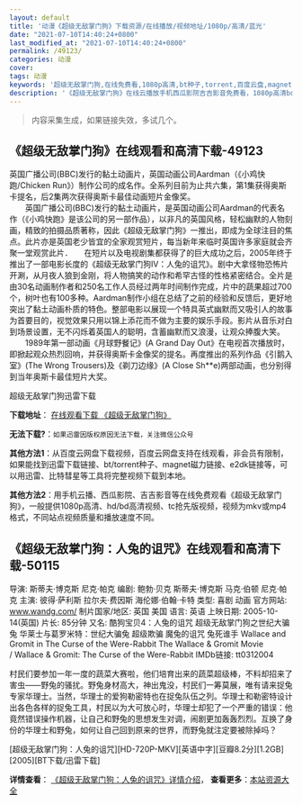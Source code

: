 ```yaml
---
layout: default
title: '动漫《超级无敌掌门狗》下载资源/在线播放/视频地址/1080p/高清/蓝光'
date: "2021-07-10T14:40:24+0800"
last_modified_at: "2021-07-10T14:40:24+0800"
permalink: /49123/
categories: 动漫
cover:
tags: 动漫
keywords: '超级无敌掌门狗,在线免费看,1080p高清,bt种子,torrent,百度云盘,magnet,磁力链,迅雷下载资源'
description: '《超级无敌掌门狗》在线云播放手机西瓜影院吉吉影音免费看，1080p高清bd/hd未删减完整版和tc抢先枪版，mkv/mp4格式，附带bt/torrent种子、magnet/磁力链、百度云盘、网盘资源迅雷下载链接'
---
```


>内容采集生成，如果链接失效，多试几个。


## 《超级无敌掌门狗》在线观看和高清下载-49123

英国广播公司(BBC)发行的黏土动画片，英国动画公司Aardman（《小鸡快跑/Chicken Run》）制作公司的成名作。全系列目前为止共六集，第1集获得奥斯卡提名，后2集两次获得奥斯卡最佳动画短片金像奖。<br />　　英国广播公司(BBC)发行的黏土动画片，是英国动画公司Aardman的代表名作（《小鸡快跑》是该公司的另一部作品），以非凡的英国风格，轻松幽默的人物刻画，精致的拍摄品质著称，因此《超级无敌掌门狗》一推出，即成为全球注目的焦点。此片亦是英国老少皆宜的全家观赏短片，每当新年来临时英国许多家庭就会齐聚一堂观赏此片．　　在短片以及电视剧集都获得了的巨大成功之后，2005年终于推出了一部电影长度的《超级无敌掌门狗IV：人兔的诅咒》。剧中大拿怪物恐怖片开涮，从月夜人狼到金刚，将人物搞笑的动作和希罕古怪的性格紧密结合。全片是由30名动画制作者和250名工作人员经过两年时间制作完成，片中的蔬果超过700个，树叶也有100多种。Aardman制作小组在总结了之前的经验和反馈后，更好地突出了黏土动画朴质的特色。整部电影以展现一个特具英式幽默而又吸引人的故事为首要目的，视觉效果只用以锦上添花而不做为主要的娱乐手段。影片从音乐对白到场景设置，无不闪烁着英国人的聪明，含蓄幽默而又浪漫，让观众捧腹大笑。<br />　　1989年第一部动画《月球野餐记》(A Grand Day Out》在电视首次播放时，即掀起观众热烈回响，并获得奥斯卡金像奖的提名。再度推出的系列作品《引鹅入室》(The Wrong Trousers)及《剃刀边缘》(A Close Sh**e)两部动画，也分别得到当年奥斯卡最佳短片大奖。


超级无敌掌门狗迅雷下载

**下载地址**： [在线观看下载 《超级无敌掌门狗》](https://www.993dy.com//vod-detail-id-4484.html) 


**无法下载?**：`如果迅雷因版权原因无法下载，关注微信公众号 `

**其他方法1**：从百度云网盘下载视频，百度云网盘支持在线观看，非会员有限制，如果能找到迅雷下载链接、bt/torrent种子、magnet磁力链接、e2dk链接等，可以用迅雷、比特彗星等工具将完整视频下载到本地。

**其他方法2**：用手机云播、西瓜影院、吉吉影音等在线免费观看《超级无敌掌门狗》，一般提供1080p高清、hd/bd高清视频、tc抢先版视频，视频为mkv或mp4格式，不同站点视频质量和播放速度不同。


## 《超级无敌掌门狗：人兔的诅咒》在线观看和高清下载-50115

导演: 斯蒂夫·博克斯 尼克·帕克 编剧: 鲍勃·贝克 斯蒂夫·博克斯 马克·伯顿 尼克·帕克 主演: 彼得·萨利斯 拉尔夫·费因斯 海伦娜·伯翰·卡特 类型: 喜剧 动画 官方网站: www.wandg.com/ 制片国家/地区: 英国 美国 语言: 英语 上映日期: 2005-10-14(英国) 片长: 85分钟 又名: 酷狗宝贝4：人兔的诅咒 超级无敌掌门狗之世纪大骗兔 华莱士与葛罗米特：世纪大骗兔 超级欺骗 魔兔的诅咒 兔死谁手 Wallace and Gromit in The Curse of the Were-Rabbit The Wallace & Gromit Movie / Wallace & Gromit: The Curse of the Were-Rabbit IMDb链接: tt0312004

村民们要参加一年一度的蔬菜大赛啦，他们培育出来的蔬菜超级棒，不料却招来了害虫——野兔的骚扰。野兔身材高大，神出鬼没，村民们一筹莫展，唯有请来捉兔专家华理士。当然，华理士的爱狗勒密特也在捉兔队伍之列。华理士和勒密特设计出各色各样的捉兔工具，村民以为大可放心时，华理士却犯了一个严重的错误：他竟然错误操作机器，让自己和野兔的思想发生对调，闹剧更加轰轰烈烈。互换了身份的华理士和野兔，如何让自己回到原来的世界，而野兔就注定要被除掉吗？


[超级无敌掌门狗：人兔的诅咒][HD-720P-MKV][英语中字][豆瓣8.2分][1.2GB][2005][BT下载/迅雷下载]

**详情查看**： [《超级无敌掌门狗：人兔的诅咒》详情介绍](/movie/50115/)， **查看更多**：[本站资源大全](/movie/t/all/)

